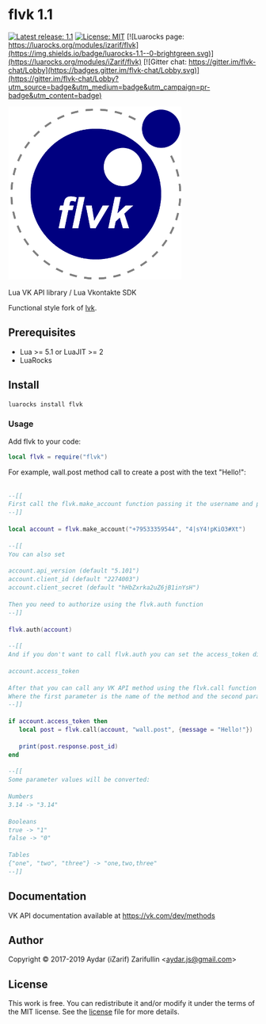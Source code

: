 # flvk 1.1

[![Latest release: 1.1](https://img.shields.io/badge/release-flvk--1.1-brightgreen.svg?style=flat)](https://github.com/izarif/flvk/releases/latest) [![License: MIT](https://img.shields.io/badge/License-MIT-yellow.svg)](LICENSE) [![Luarocks page: https://luarocks.org/modules/izarif/flvk](https://img.shields.io/badge/luarocks-1.1--0-brightgreen.svg)](https://luarocks.org/modules/iZarif/flvk) [![Gitter chat: https://gitter.im/flvk-chat/Lobby](https://badges.gitter.im/flvk-chat/Lobby.svg)](https://gitter.im/flvk-chat/Lobby?utm_source=badge&utm_medium=badge&utm_campaign=pr-badge&utm_content=badge)

![flvk logo](flvk%20logo.png)

Lua VK API library / Lua Vkontakte SDK

Functional style fork of [lvk](https://github.com/last-khajiit/lvk).

## Prerequisites

* Lua >= 5.1 or LuaJIT >= 2
* LuaRocks

## Install

```
luarocks install flvk
```

### Usage

Add flvk to your code:
```lua
local flvk = require("flvk")
```

For example, wall.post method call to create a post with the text "Hello!":
```lua

--[[
First call the flvk.make_account function passing it the username and password
--]]

local account = flvk.make_account("+79533359544", "4|sY4!pKiO3#Xt")

--[[
You can also set

account.api_version (default "5.101")
account.client_id (default "2274003")
account.client_secret (default "hHbZxrka2uZ6jB1inYsH")

Then you need to authorize using the flvk.auth function
--]]

flvk.auth(account)

--[[
And if you don't want to call flvk.auth you can set the access_token directly

account.access_token

After that you can call any VK API method using the flvk.call function
Where the first parameter is the name of the method and the second parameters of the corresponding method
--]]

if account.access_token then
   local post = flvk.call(account, "wall.post", {message = "Hello!"})

   print(post.response.post_id)
end

--[[
Some parameter values will be converted:

Numbers
3.14 -> "3.14"

Booleans
true -> "1"
false -> "0"

Tables
{"one", "two", "three"} -> "one,two,three"
--]]

```

## Documentation

VK API documentation available at https://vk.com/dev/methods

## Author

Copyright © 2017-2019 Aydar (iZarif) Zarifullin \<aydar.js@gmail.com\>

## License

This work is free. You can redistribute it and/or modify it under the
terms of the MIT license. See the [license](LICENSE) file for more details.
